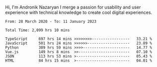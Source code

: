 Hi, I'm Andronik Nazaryan
I merge a passion for usability and user experience with technical knowledge to create cool digital experiences.


<!--START_SECTION:waka-->

```text
From: 28 March 2020 - To: 11 January 2023

Total Time: 2,099 hrs 10 mins

TypeScript     697 hrs 14 mins >>>>>>>>-----------------   33.21 %
JavaScript     501 hrs 24 mins >>>>>>-------------------   23.89 %
Python         309 hrs 59 mins >>>>---------------------   14.77 %
Vue.js         149 hrs 8 mins  >>-----------------------   07.10 %
JSON           113 hrs 53 mins >------------------------   05.43 %
HTML           84 hrs 15 mins  >------------------------   04.01 %
```

<!--END_SECTION:waka-->
